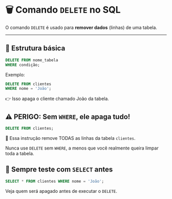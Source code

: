 # 🗑️ Comando `DELETE` no SQL

O comando `DELETE` é usado para **remover dados** (linhas) de uma tabela.  

---

## 🧱 Estrutura básica

```sql
DELETE FROM nome_tabela
WHERE condição;
```
Exemplo:
```sql
DELETE FROM clientes
WHERE nome = 'João';
```
👉 Isso apaga o cliente chamado João da tabela.

## ⚠️ PERIGO: Sem `WHERE`, ele apaga tudo!

```sql
DELETE FROM clientes;
```
🚨 Essa instrução remove TODAS as linhas da tabela `clientes`.

Nunca use `DELETE` sem `WHERE`, a menos que você realmente queira limpar toda a tabela.

## 🧪 Sempre teste com `SELECT` antes
```sql
SELECT * FROM clientes WHERE nome = 'João';
```
Veja quem será apagado antes de executar o `DELETE`.
